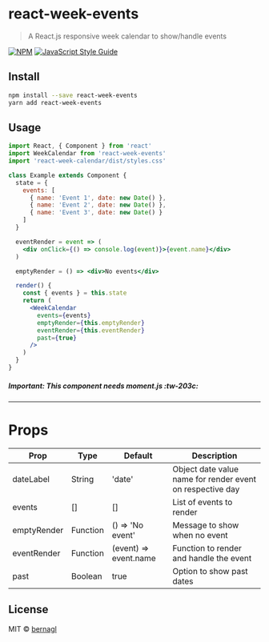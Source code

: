 # react-week-events

> A React.js responsive week calendar to show/handle events

[![NPM](https://img.shields.io/npm/v/react-week-events.svg)](https://www.npmjs.com/package/react-week-events) [![JavaScript Style Guide](https://img.shields.io/badge/code_style-standard-brightgreen.svg)](https://standardjs.com)

## Install

```bash
npm install --save react-week-events
yarn add react-week-events
```

## Usage

```jsx
import React, { Component } from 'react'
import WeekCalendar from 'react-week-events'
import 'react-week-calendar/dist/styles.css'

class Example extends Component {
  state = {
    events: [
      { name: 'Event 1', date: new Date() },
      { name: 'Event 2', date: new Date() },
      { name: 'Event 3', date: new Date() }
    ]
  }

  eventRender = event => (
    <div onClick={() => console.log(event)}>{event.name}</div>
  )

  emptyRender = () => <div>No events</div>

  render() {
    const { events } = this.state
    return (
      <WeekCalendar
        events={events}
        emptyRender={this.emptyRender}
        eventRender={this.eventRender}
        past={true}
      />
    )
  }
}
```

##### Important: This component needs moment.js :tw-203c:

---

# Props

| Prop        | Type     | Default               | Description                                               |
| ----------- | -------- | --------------------- | --------------------------------------------------------- |
| dateLabel   | String   | 'date'                | Object date value name for render event on respective day |
| events      | []       | []                    | List of events to render                                  |
| emptyRender | Function | () => 'No event'      | Message to show when no event                             |
| eventRender | Function | (event) => event.name | Function to render and handle the event                   |
| past        | Boolean  | true                  | Option to show past dates                                 |

## License

MIT © [bernagl](https://github.com/bernagl)
